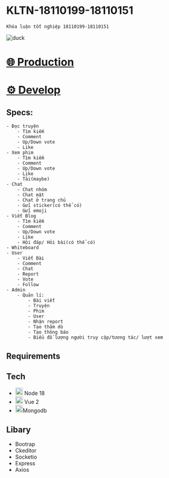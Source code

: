 # KLTN-18110199-18110151
`Khóa luận tốt nghiệp 18110199-18110151`

![duck](https://i.gifer.com/embedded/download/XOsX.gif)

<h1><a href="https://kltn-18110199-18110151.pages.dev">🌐 Production</a></h1>

<h1><a href="https://develop.kltn-18110199-18110151.pages.dev">⚙️ Develop</a></h1>

## Specs:
```
- Đọc truyện
    - Tìm kiếm
    - Comment
    - Up/Down vote
    - Like
- Xem phim
    - Tìm kiếm
    - Comment
    - Up/Down vote
    - Like
    - Tải(maybe)
- Chat
    - Chat nhóm
    - Chat mật
    - Chat ở trang chủ
    - Gửi sticker(có thể có)
    - Gửi emoji
- Viết Blog
    - Tìm kiếm
    - Comment
    - Up/Down vote
    - Like
    - Hỏi đáp/ Hỏi bài(có thể có)
- Whiteboard
- User
    - Viết Bài
    - Comment
    - Chat
    - Report
    - Vote
    - Follow
- Admin
    - Quản lí:
        - Bài viết 
        - Truyện
        - Phim 
        - User
        - Nhận report
        - Tạo thăm dò
        - Tạo thông báo
        - Biểu đồ lượng người truy cập/tương tác/ lượt xem
```      
## Requirements

## Tech
- <img width=20 height=20 src="https://nodejs.org/static/images/logo.svg">  Node 18
- <img width=20 height=20 src="https://vi.vuejs.org/images/logo.png"> Vue 2 
- <img width=20 height=20 src="https://stackjava.com/wp-content/uploads/2018/07/mongodb.png">Mongodb

## Libary
- Bootrap
- Ckeditor
- Socketio
- Express
- Axios
